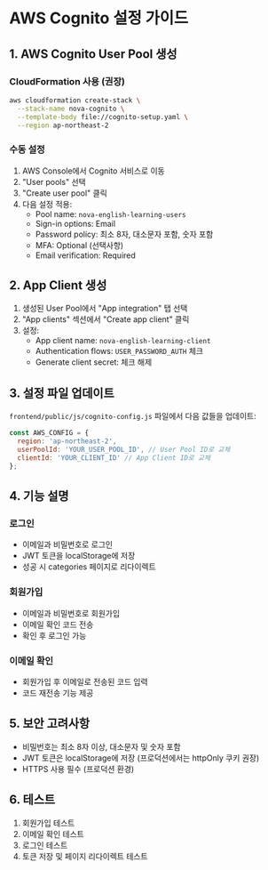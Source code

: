 # AWS Cognito 설정 가이드

## 1. AWS Cognito User Pool 생성

### CloudFormation 사용 (권장)
```bash
aws cloudformation create-stack \
  --stack-name nova-cognito \
  --template-body file://cognito-setup.yaml \
  --region ap-northeast-2
```

### 수동 설정
1. AWS Console에서 Cognito 서비스로 이동
2. "User pools" 선택
3. "Create user pool" 클릭
4. 다음 설정 적용:
   - Pool name: `nova-english-learning-users`
   - Sign-in options: Email
   - Password policy: 최소 8자, 대소문자 포함, 숫자 포함
   - MFA: Optional (선택사항)
   - Email verification: Required

## 2. App Client 생성
1. 생성된 User Pool에서 "App integration" 탭 선택
2. "App clients" 섹션에서 "Create app client" 클릭
3. 설정:
   - App client name: `nova-english-learning-client`
   - Authentication flows: `USER_PASSWORD_AUTH` 체크
   - Generate client secret: 체크 해제

## 3. 설정 파일 업데이트

`frontend/public/js/cognito-config.js` 파일에서 다음 값들을 업데이트:

```javascript
const AWS_CONFIG = {
  region: 'ap-northeast-2',
  userPoolId: 'YOUR_USER_POOL_ID', // User Pool ID로 교체
  clientId: 'YOUR_CLIENT_ID' // App Client ID로 교체
};
```

## 4. 기능 설명

### 로그인
- 이메일과 비밀번호로 로그인
- JWT 토큰을 localStorage에 저장
- 성공 시 categories 페이지로 리다이렉트

### 회원가입
- 이메일과 비밀번호로 회원가입
- 이메일 확인 코드 전송
- 확인 후 로그인 가능

### 이메일 확인
- 회원가입 후 이메일로 전송된 코드 입력
- 코드 재전송 기능 제공

## 5. 보안 고려사항

- 비밀번호는 최소 8자 이상, 대소문자 및 숫자 포함
- JWT 토큰은 localStorage에 저장 (프로덕션에서는 httpOnly 쿠키 권장)
- HTTPS 사용 필수 (프로덕션 환경)

## 6. 테스트

1. 회원가입 테스트
2. 이메일 확인 테스트
3. 로그인 테스트
4. 토큰 저장 및 페이지 리다이렉트 테스트
